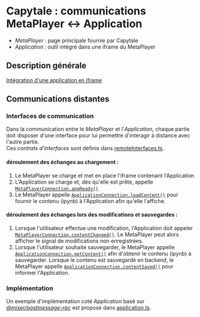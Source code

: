 # Capytale : communications MetaPlayer <-> Application

- *MetaPlayer* : page principale fournie par Capytale
- *Application* : outil intégré dans une iframe du MetaPlayer

## Description générale
[Intégration d'une application en iframe](/doc/Integration-iframe.md)

## Communications distantes

### Interfaces de communication
 Dans la communication entre le *MetaPlayer* et l'*Application*, chaque partie doit disposer d'une interface
 pour lui permettre d'interagir à distance avec l'autre partie.  
 Ces *contrats d'interfaces* sont définis dans [remoteInterfaces.ts](/src/remoteInterfaces.ts).

#### déroulement des échanges au chargement :
1. Le MetaPlayer se charge et met en place l'iframe contenant l'Application
1. L'Application se charge et, dès qu'elle est prête, appelle [`MetaPlayerConnection.appReady()`](/src/remoteInterfaces.ts#L56)
1. Le MetaPlayer appelle [`ApplicationConnection.loadContent()`](/src/remoteInterfaces.ts#L79) pour fournir le contenu (ipynb) à l'Application afin qu'elle l'affiche.

#### déroulement des échanges lors des modifications et sauvegardes :
1. Lorsque l'utilisateur effectue une modification, l'Application doit appeler [`MetaPlayerConnection.contentChanged()`](/src/remoteInterfaces.ts#L61). Le MetaPlayer peut alors afficher le signal de modifications non enregistrées.
1. Lorsque l'utilisateur souhaite sauvegarder, le MetaPlayer appelle [`ApplicationConnection.getContent()`](/src/remoteInterfaces.ts#L88) afin d'obtenir le contenu (ipynb) à sauvegarder. Lorsque le contenu est sauvegardé en backend, le MetaPlayer appelle [`ApplicationConnection.contentSaved()`](/src/remoteInterfaces.ts#L93) pour informer l'Application.



### Implémentation
Un exemple d'implémentation coté *Application* basé sur [*@mixer/postmessage-rpc*](https://github.com/microsoft/postmessage-rpc) est proposé dans [application.ts](/src/application.ts).

